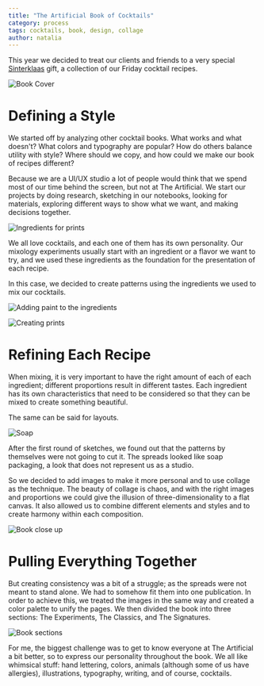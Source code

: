 ```yaml
---
title: "The Artificial Book of Cocktails"
category: process
tags: cocktails, book, design, collage
author: natalia
---
```


This year we decided to treat our clients and friends to a very special [Sinterklaas](/blog/2014/12/05/stnicholasday.html) gift, a collection of our Friday cocktail recipes.

![Book Cover](01-16-sinterklaas-book/cover.jpg)


# Defining a Style

We started off by analyzing other cocktail books. What works and what doesn't? What colors and typography are popular? How do others balance utility with style? Where should we copy, and how could we make our book of recipes different?

Because we are a UI/UX studio a lot of people would think that we spend most of our time behind the screen, but not at The Artificial. We start our projects by doing research, sketching in our notebooks, looking for materials, exploring different ways to show what we want, and making decisions together.

![Ingredients for prints](01-16-sinterklaas-book/fruits.jpg)

We all love cocktails, and each one of them has its own personality. Our mixology experiments usually start with an ingredient or a flavor we want to try, and we used these ingredients as the foundation for the presentation of each recipe.

In this case, we decided to create patterns using the ingredients we used to mix our cocktails.

![Adding paint to the ingredients](01-16-sinterklaas-book/painting.jpg)

![Creating prints](01-16-sinterklaas-book/impressions.jpg)

# Refining Each Recipe

When mixing, it is very important to have the right amount of each of each ingredient; different proportions result in different tastes. Each ingredient has its own characteristics that need to be considered so that they can be mixed to create something beautiful.

The same can be said for layouts.

![Soap](01-16-sinterklaas-book/soap.jpg)

After the first round of sketches, we found out that the patterns by themselves were not going to cut it. The spreads looked like soap packaging, a look that does not represent us as a studio.

So we decided to add images to make it more personal and to use collage as the technique. The beauty of collage is chaos, and with the right images and proportions we could give the illusion of three-dimensionality to a flat canvas. It also allowed us to combine different elements and styles and to create harmony within each composition.

![Book close up](01-16-sinterklaas-book/closeup.jpg)

# Pulling Everything Together

But creating consistency was a bit of a struggle; as the spreads were not meant to stand alone. We had to somehow fit them into one publication. In order to achieve this, we treated the images in the same way and created a color palette to unify the pages. We then divided the book into three sections: The Experiments, The Classics, and The Signatures.

![Book sections](01-16-sinterklaas-book/sections.jpg)

For me, the biggest challenge was to get to know everyone at The Artificial a bit better, so to express our personality throughout the book. We all like whimsical stuff: hand lettering, colors, animals (although some of us have allergies), illustrations, typography, writing, and of course, cocktails.
